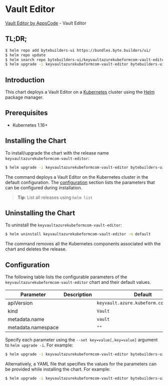 # Vault Editor

[Vault Editor by AppsCode](https://byte.builders) - Vault Editor

## TL;DR;

```bash
$ helm repo add bytebuilders-ui https://bundles.byte.builders/ui/
$ helm repo update
$ helm search repo bytebuilders-ui/keyvaultazurekubeformcom-vault-editor --version=v0.4.18
$ helm upgrade -i keyvaultazurekubeformcom-vault-editor bytebuilders-ui/keyvaultazurekubeformcom-vault-editor -n default --create-namespace --version=v0.4.18
```

## Introduction

This chart deploys a Vault Editor on a [Kubernetes](http://kubernetes.io) cluster using the [Helm](https://helm.sh) package manager.

## Prerequisites

- Kubernetes 1.16+

## Installing the Chart

To install/upgrade the chart with the release name `keyvaultazurekubeformcom-vault-editor`:

```bash
$ helm upgrade -i keyvaultazurekubeformcom-vault-editor bytebuilders-ui/keyvaultazurekubeformcom-vault-editor -n default --create-namespace --version=v0.4.18
```

The command deploys a Vault Editor on the Kubernetes cluster in the default configuration. The [configuration](#configuration) section lists the parameters that can be configured during installation.

> **Tip**: List all releases using `helm list`

## Uninstalling the Chart

To uninstall the `keyvaultazurekubeformcom-vault-editor`:

```bash
$ helm uninstall keyvaultazurekubeformcom-vault-editor -n default
```

The command removes all the Kubernetes components associated with the chart and deletes the release.

## Configuration

The following table lists the configurable parameters of the `keyvaultazurekubeformcom-vault-editor` chart and their default values.

|     Parameter      | Description |                      Default                      |
|--------------------|-------------|---------------------------------------------------|
| apiVersion         |             | <code>keyvault.azure.kubeform.com/v1alpha1</code> |
| kind               |             | <code>Vault</code>                                |
| metadata.name      |             | <code>vault</code>                                |
| metadata.namespace |             | <code>""</code>                                   |


Specify each parameter using the `--set key=value[,key=value]` argument to `helm upgrade -i`. For example:

```bash
$ helm upgrade -i keyvaultazurekubeformcom-vault-editor bytebuilders-ui/keyvaultazurekubeformcom-vault-editor -n default --create-namespace --version=v0.4.18 --set apiVersion=keyvault.azure.kubeform.com/v1alpha1
```

Alternatively, a YAML file that specifies the values for the parameters can be provided while
installing the chart. For example:

```bash
$ helm upgrade -i keyvaultazurekubeformcom-vault-editor bytebuilders-ui/keyvaultazurekubeformcom-vault-editor -n default --create-namespace --version=v0.4.18 --values values.yaml
```
